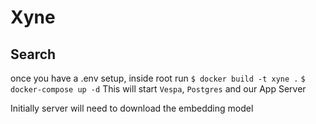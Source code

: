 # Xyne

## Search
once you have a .env setup, inside root run
`$ docker build -t xyne .`
`$ docker-compose up -d`
This will start `Vespa`, `Postgres` and our App Server

Initially server will need to download the embedding model

